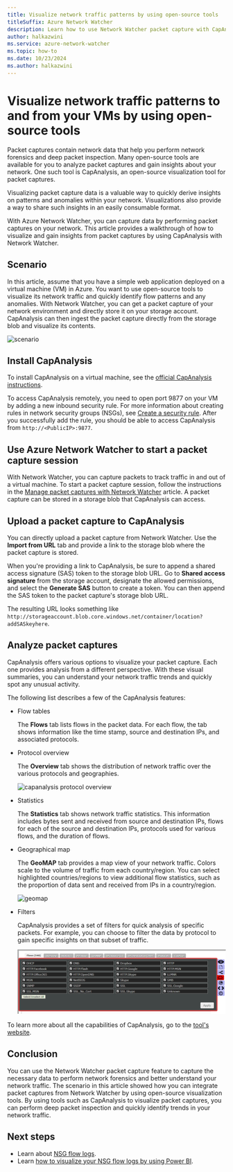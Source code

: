 ```yaml
---
title: Visualize network traffic patterns by using open-source tools
titleSuffix: Azure Network Watcher
description: Learn how to use Network Watcher packet capture with CapAnalysis to visualize traffic patterns to and from your VMs.
author: halkazwini
ms.service: azure-network-watcher
ms.topic: how-to
ms.date: 10/23/2024
ms.author: halkazwini
---
```


# Visualize network traffic patterns to and from your VMs by using open-source tools

Packet captures contain network data that help you perform network forensics and deep packet inspection. Many open-source tools are available for you to analyze packet captures and gain insights about your network. One such tool is CapAnalysis, an open-source visualization tool for packet captures.

Visualizing packet capture data is a valuable way to quickly derive insights on patterns and anomalies within your network. Visualizations also provide a way to share such insights in an easily consumable format.

With Azure Network Watcher, you can capture data by performing packet captures on your network. This article provides a walkthrough of how to visualize and gain insights from packet captures by using CapAnalysis with Network Watcher.

## Scenario

In this article, assume that you have a simple web application deployed on a virtual machine (VM) in Azure. You want to use open-source tools to visualize its network traffic and quickly identify flow patterns and any anomalies. With Network Watcher, you can get a packet capture of your network environment and directly store it on your storage account. CapAnalysis can then ingest the packet capture directly from the storage blob and visualize its contents.

![scenario][1]

## Install CapAnalysis

To install CapAnalysis on a virtual machine, see the [official CapAnalysis instructions](https://www.capanalysis.net/ca/how-to-install-capanalysis).

To access CapAnalysis remotely, you need to open port 9877 on your VM by adding a new inbound security rule. For more information about creating rules in network security groups (NSGs), see [Create a security rule](../virtual-network/manage-network-security-group.md#create-a-security-rule). After you successfully add the rule, you should be able to access CapAnalysis from `http://<PublicIP>:9877`.

## Use Azure Network Watcher to start a packet capture session

With Network Watcher, you can capture packets to track traffic in and out of a virtual machine. To start a packet capture session, follow the instructions in the [Manage packet captures with Network Watcher](packet-capture-vm-portal.md) article. A packet capture can be stored in a storage blob that CapAnalysis can access.

## Upload a packet capture to CapAnalysis

You can directly upload a packet capture from Network Watcher. Use the **Import from URL** tab and provide a link to the storage blob where the packet capture is stored.

When you're providing a link to CapAnalysis, be sure to append a shared access signature (SAS) token to the storage blob URL. Go to **Shared access signature** from the storage account, designate the allowed permissions, and select the **Generate SAS** button to create a token. You can then append the SAS token to the packet capture's storage blob URL.

The resulting URL looks something like `http://storageaccount.blob.core.windows.net/container/location?addSASkeyhere`.

## Analyze packet captures

CapAnalysis offers various options to visualize your packet capture. Each one provides analysis from a different perspective. With these visual summaries, you can understand your network traffic trends and quickly spot any unusual activity.

The following list describes a few of the CapAnalysis features:

- Flow tables

  The **Flows** tab lists flows in the packet data. For each flow, the tab shows information like the time stamp, source and destination IPs, and associated protocols.

- Protocol overview

  The **Overview** tab shows the distribution of network traffic over the various protocols and geographies.

    ![capanalysis protocol overview][6]

- Statistics

  The **Statistics** tab shows network traffic statistics. This information includes bytes sent and received from source and destination IPs, flows for each of the source and destination IPs, protocols used for various flows, and the duration of flows.

- Geographical map

  The **GeoMAP** tab provides a map view of your network traffic. Colors scale to the volume of traffic from each country/region. You can select highlighted countries/regions to view additional flow statistics, such as the proportion of data sent and received from IPs in a country/region.

  ![geomap][8]

- Filters

  CapAnalysis provides a set of filters for quick analysis of specific packets. For example, you can choose to filter the data by protocol to gain specific insights on that subset of traffic.

  ![filters][11]

To learn more about all the capabilities of CapAnalysis, go to the [tool's website](https://www.capanalysis.net/ca/#about).

## Conclusion

You can use the Network Watcher packet capture feature to capture the necessary data to perform network forensics and better understand your network traffic. The scenario in this article showed how you can integrate packet captures from Network Watcher by using open-source visualization tools. By using tools such as CapAnalysis to visualize packet captures, you can perform deep packet inspection and quickly identify trends in your network traffic.

## Next steps

- Learn about [NSG flow logs](nsg-flow-logs-overview.md).
- Learn [how to visualize your NSG flow logs by using Power BI](network-watcher-visualize-nsg-flow-logs-power-bi.md).

<!--Image references-->

[1]: ./media/network-watcher-using-open-source-tools/figure1.png
[6]: ./media/network-watcher-using-open-source-tools/figure6.png
[8]: ./media/network-watcher-using-open-source-tools/figure8.png
[11]: ./media/network-watcher-using-open-source-tools/figure11.png
